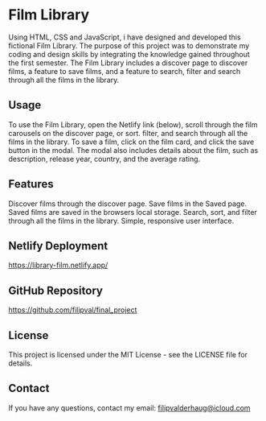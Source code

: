 # Film Library

Using HTML, CSS and JavaScript, i have designed and developed this fictional Film Library. The purpose of this project was to demonstrate my coding and design skills by
integrating the knowledge gained throughout the first semester. The Film Library includes a discover page to discover films, a feature to save films, and a feature to search, filter and search through all the films in the library.

## Usage

To use the Film Library, open the Netlify link (below), scroll through the film carousels on the discover page, or sort. filter, and search through all the films in the library. To save a film, click on the film card, and click the save button in the modal. The modal also includes details about the film, such as description, release year, country, and the average rating.

## Features

Discover films through the discover page.
Save films in the Saved page.
Saved films are saved in the browsers local storage.
Search, sort, and filter through all the films in the library.
Simple, responsive user interface.

## Netlify Deployment

https://library-film.netlify.app/

## GitHub Repository

https://github.com/filipval/final_project

## License

This project is licensed under the MIT License - see the LICENSE file for details.

## Contact

If you have any questions, contact my email: filipvalderhaug@icloud.com

